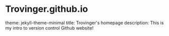 # Trovinger.github.io

theme: jekyll-theme-minimal
title: Trovinger's homepage
description: This is my intro to version control Github website!
